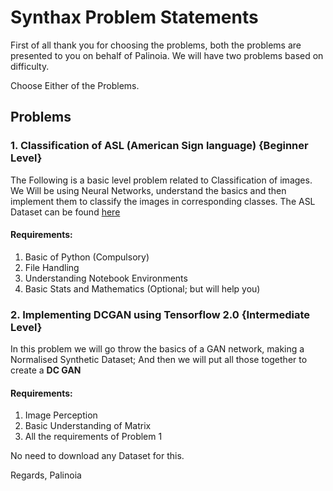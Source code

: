 # Synthax Problem Statements

First of all thank you for choosing the problems, both the problems are presented to you on behalf of Palinoia.
We will have two problems based on difficulty.

Choose Either of the Problems.

## Problems

### 1. Classification of ASL (American Sign language) {Beginner Level}

The Following is a basic level problem related to Classification of images.
We Will be using Neural Networks, understand the basics and then implement them to classify the images in corresponding classes.
The ASL Dataset can be found [here](https://www.kaggle.com/grassknoted/asl-alphabet)

#### Requirements:
  1. Basic of Python (Compulsory)
  2. File Handling
  3. Understanding Notebook Environments
  4. Basic Stats and Mathematics (Optional; but will help you)
  

### 2. Implementing DCGAN using Tensorflow 2.0 {Intermediate Level}

In this problem we will go throw the basics of a GAN network, making a Normalised Synthetic Dataset;
And then we will put all those together to create a **DC GAN**

#### Requirements:
1. Image Perception
2. Basic Understanding of Matrix
3. All the requirements of Problem 1

No need to download any Dataset for this.

Regards,
Palinoia
